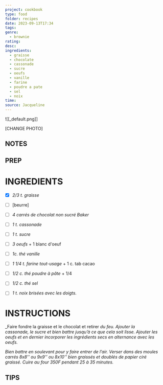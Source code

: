 ```yaml
---
project: cookbook
type: food
folder: recipes
date: 2023-09-13T17:34
tags: 
genre:
  - brownie
rating: 
desc: 
ingredients:
  - graisse
  - chocolate
  - cassonade
  - sucre
  - oeufs
  - vanille
  - farine
  - poudre a pate
  - sel
  - noix
time: 
source: Jacqueline
---
```


![[_default.png]]

[CHANGE PHOTO]


## NOTES




## PREP


# INGREDIENTS

- [x] _2/3 t. graisse_
- [ ] [beurre]
- [ ] _4 carrés de chocolat non sucré Baker_
- [ ] _1 t. cassonade_
- [ ] _1 t. sucre_
- [ ] _3 oeufs_ + 1 blanc d'oeuf
- [ ] _1c. thé vanille_
- [ ] _1 1/4 t. farine tout-usage_ + 1 c. tab cacao
- [ ] _1/2 c. thé poudre à pâte_ + 1/4
- [ ] _1/2 c. thé sel_
- [ ] _1 t. noix brisées avec les doigts._


# INSTRUCTIONS

_Faire fondre la graisse et le chocolat et retirer
_du feu. Ajouter la cassonade, le sucre et bien_
_battre jusqu’à ce que cela soit lisse. Ajouter_
_les oeufs et en dernier incorporer les ingrédients_
_secs en alternance avec les oeufs._

_Bien battre en soulevant pour y faire entrer_
_de l’air. Verser dans des moules carrés 8x8’’_
_ou 9x9’’ ou 8x10’’ bien graissés et doublés_
_de papier ciré graissé. Cuire au four 350F_
_pendant 25 à 35 minutes._

## TIPS



